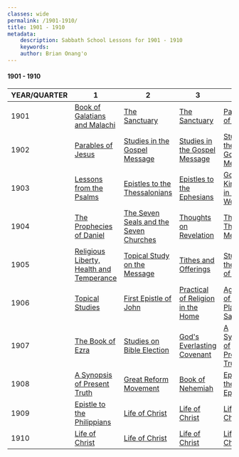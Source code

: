 ```yaml
---
classes: wide
permalink: /1901-1910/
title: 1901 - 1910
metadata:
    description: Sabbath School Lessons for 1901 - 1910
    keywords: 
    author: Brian Onang'o
---
```


#### 1901 - 1910

YEAR/QUARTER |   1  | 2| 3| 4
-------------|------------|---|--|---
1901 | [Book of Galatians and Malachi](/1901-1910/1901/quarter1) | [The Sanctuary](/1901-1910/1901/quarter2) | [The Sanctuary](/1901-1910/1901/quarter3) | [Parables of Jesus](/1901-1910/1901/quarter4) |
1902 | [Parables of Jesus](/1901-1910/1902/quarter1) | [Studies in the Gospel Message](/1901-1910/1902/quarter2) | [Studies in the Gospel Message](/1901-1910/1902/quarter3) | [Studies in the Gospel Message](/1901-1910/1902/quarter4) |
1903 | [Lessons from the Psalms](/1901-1910/1903/quarter1) | [Epistles to the Thessalonians](/1901-1910/1903/quarter2) | [Epistles to the Ephesians](/1901-1910/1903/quarter3) | [God's Kingdom in This World](/1901-1910/1903/quarter4) |
1904 | [The Prophecies of Daniel](/1901-1910/1904/quarter1) | [The Seven Seals and the Seven Churches](/1901-1910/1904/quarter2) | [Thoughts on Revelation](/1901-1910/1904/quarter3) | [The Great Threefold Message](/1901-1910/1904/quarter4) |
1905 | [Religious Liberty, Health and Temperance](/1901-1910/1905/quarter1) | [Topical Study on the Message](/1901-1910/1905/quarter2) | [Tithes and Offerings](/1901-1910/1905/quarter3) | [Study of the Book of Esther](/1901-1910/1905/quarter4) |
1906 | [Topical Studies](/1901-1910/1906/quarter1) | [First Epistle of John](/1901-1910/1906/quarter2) | [Practical of Religion in the Home](/1901-1910/1906/quarter3) | [Agencies of the Plan of Salvation](/1901-1910/1906/quarter4) |
1907 | [The Book of Ezra](/1901-1910/1907/quarter1) | [Studies on Bible Election](/1901-1910/1907/quarter2) | [God's Everlasting Covenant](/1901-1910/1907/quarter3) | [A Synopsis of Present Truth](/1901-1910/1907/quarter4) |
1908 | [A Synopsis of Present Truth](/1901-1910/1908/quarter1) | [Great Reform Movement](/1901-1910/1908/quarter2) | [Book of Nehemiah](/1901-1910/1908/quarter3) | [Epistle to the Ephesians](/1901-1910/1908/quarter4) |
1909 | [Epistle to the Philippians](/1901-1910/1909/quarter1) | [Life of Christ](/1901-1910/1909/quarter2) | [Life of Christ](/1901-1910/1909/quarter3) | [Life of Christ](/1901-1910/1909/quarter4) |
1910 | [Life of Christ](/1901-1910/1910/quarter1) | [Life of Christ](/1901-1910/1910/quarter2) | [Life of Christ](/1901-1910/1910/quarter3) | [Life of Christ](/1901-1910/1910/quarter4) |
